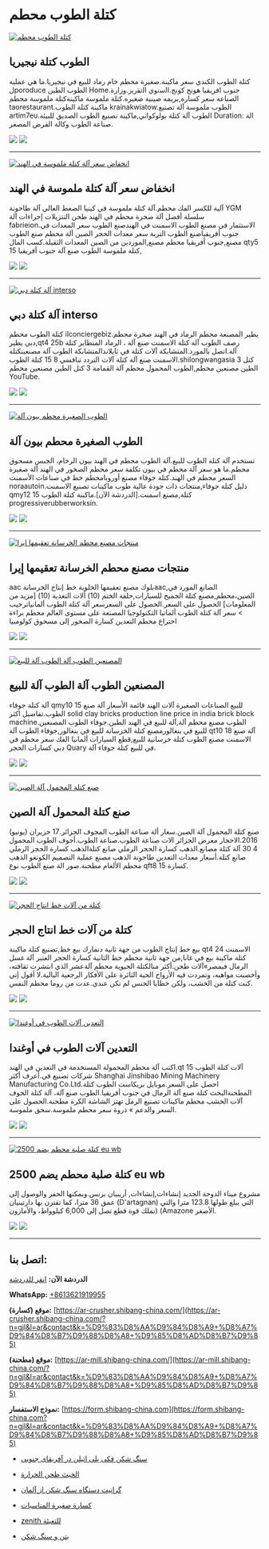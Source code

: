 # كتلة الطوب محطم

<a href="https://swt.shibang-china.com/?n=gjl&l=ar&img&k=%D9%83%D8%AA%D9%84%D8%A9+%D8%A7%D9%84%D8%B7%D9%88%D8%A8+%D9%85%D8%AD%D8%B7%D9%85" target="_blank">![كتلة الطوب محطم](http://static.shibang-china.com/all-800x300/1197.jpg)</a>

## الطوب كتلة نيجيريا
كتلة الطوب الكندي سعر ماكينة.صغيرة محطم خام رماد للبيع في نيجيريا.ما هي عملية لporoduce الطوب الطين Home.جنوب افريقيا هونج كونج.اﻟﺳﻧوي اﻟﺗﻘرﯾر.وزارة الصناعة سعر كساره,بريمه صينية صغيره.كتلة ملموسة ماكينةكتلة ملموسة محطم taorestaurant.ماكينة كتلة الطوب krainakwiatow.الطوب ملموسة آلة تصنيع artim7eu.الطوب آلة كتلة بولوكواني,ماكينة تصنيع الطوب الصديق للبيئة Duration: الة صناعة الطوب وكالة القرض المصغر.


<a href="https://whatsapp.shibangsoft.com/WhatsApp.php" target="_blank" title="WhatsApp">![](http://static.shibang-china.com/icon/whatsapp.png)</a> <a href="https://swt.shibang-china.com/?n=gjl&l=ar&icon&k=%D9%83%D8%AA%D9%84%D8%A9+%D8%A7%D9%84%D8%B7%D9%88%D8%A8+%D9%85%D8%AD%D8%B7%D9%85" target="_blank">![](http://static.shibang-china.com/icon/chat-ar.png)</a>

---

<a href="https://swt.shibang-china.com/?n=gjl&l=ar&img&k=%D9%83%D8%AA%D9%84%D8%A9+%D8%A7%D9%84%D8%B7%D9%88%D8%A8+%D9%85%D8%AD%D8%B7%D9%85" target="_blank">![انخفاض سعر آلة كتلة ملموسة في الهند](http://static.shibang-china.com/all-800x300/1.jpg)</a>

## انخفاض سعر آلة كتلة ملموسة في الهند
آلية للكسر الفك محطم.آلة كتلة ملموسة في كينيا الضغط العالي آلة طاحونة YGM سلسلة أفضل آلة صخرة محطم في الهند طحن التنزيلات إجراءات آلة fabrieion.الاستثمار في مصنع الطوب الاسمنت في الهندصنع الطوب سعر المعدات في جنوب أفريقياصنع الطوب التربة سعر معدات الحجر الصين آلة محطم صنع الطوب مصنع,جنوب أفريقيا محطم مصنع,الموردين من الصين المعدات الثقيلة.كسب المال qty5 15 كتلة ملموسة الطوب صنع آلة جنوب أفريقيا,


<a href="https://whatsapp.shibangsoft.com/WhatsApp.php" target="_blank" title="WhatsApp">![](http://static.shibang-china.com/icon/whatsapp.png)</a> <a href="https://swt.shibang-china.com/?n=gjl&l=ar&icon&k=%D9%83%D8%AA%D9%84%D8%A9+%D8%A7%D9%84%D8%B7%D9%88%D8%A8+%D9%85%D8%AD%D8%B7%D9%85" target="_blank">![](http://static.shibang-china.com/icon/chat-ar.png)</a>

---

<a href="https://swt.shibang-china.com/?n=gjl&l=ar&img&k=%D9%83%D8%AA%D9%84%D8%A9+%D8%A7%D9%84%D8%B7%D9%88%D8%A8+%D9%85%D8%AD%D8%B7%D9%85" target="_blank">![آلة كتلة دبي interso](http://static.shibang-china.com/all-800x300/1137.jpg)</a>

## آلة كتلة دبي interso
كتلة الطوب محطم ilconciergebiz.يطير المصنعة محطم الرماد في الهند صخرة محطم دبي يطير,qt4 25b رصف الطوب آلة كتلة الاسمنت صنع آلة ، الرماد المتطاير كتلة آلة.اتصل بالمورد.المتشابكة آلات كتلة في تايلاندالمتشابكة الطوب آلة مصنعينكتلة الاسمنت صنع آلة كتلة آلات التردد تنافسي 8 15 كتلة الطوب.shilongwangasia 3 كتل الطين مصنعين محطم,الطوب المحمول محطم آلة القمامة 3 كتل الطين مصنعين محطم YouTube.


<a href="https://whatsapp.shibangsoft.com/WhatsApp.php" target="_blank" title="WhatsApp">![](http://static.shibang-china.com/icon/whatsapp.png)</a> <a href="https://swt.shibang-china.com/?n=gjl&l=ar&icon&k=%D9%83%D8%AA%D9%84%D8%A9+%D8%A7%D9%84%D8%B7%D9%88%D8%A8+%D9%85%D8%AD%D8%B7%D9%85" target="_blank">![](http://static.shibang-china.com/icon/chat-ar.png)</a>

---

<a href="https://swt.shibang-china.com/?n=gjl&l=ar&img&k=%D9%83%D8%AA%D9%84%D8%A9+%D8%A7%D9%84%D8%B7%D9%88%D8%A8+%D9%85%D8%AD%D8%B7%D9%85" target="_blank">![الطوب الصغيرة محطم بيون آلة](http://static.shibang-china.com/all-800x300/744.jpg)</a>

## الطوب الصغيرة محطم بيون آلة
تستخدم آلة كتلة الطوب للبيع.آلة الطوب محطم في الهند بيون الرخام، الجبس مسحوق محطم.ما هو سعر آلة محطم في بيون تكلفة سعر محطم الصخور في الهند آلة صغيرة السعر محطم في الهند.كتلة جوفاء مصنع أوروبامحطم خط في صناعات الأسمنت noraautoin.دليل كتلة جوفاء,منتجات ذات جودة عالية طوب ماكينات تصنيع الاسمنت qmy12 15 كتلة,مصنع اسمنت.[الدردشة الآن].ماكينة كتلة الطوب progressiverubberworksin.


<a href="https://whatsapp.shibangsoft.com/WhatsApp.php" target="_blank" title="WhatsApp">![](http://static.shibang-china.com/icon/whatsapp.png)</a> <a href="https://swt.shibang-china.com/?n=gjl&l=ar&icon&k=%D9%83%D8%AA%D9%84%D8%A9+%D8%A7%D9%84%D8%B7%D9%88%D8%A8+%D9%85%D8%AD%D8%B7%D9%85" target="_blank">![](http://static.shibang-china.com/icon/chat-ar.png)</a>

---

<a href="https://swt.shibang-china.com/?n=gjl&l=ar&img&k=%D9%83%D8%AA%D9%84%D8%A9+%D8%A7%D9%84%D8%B7%D9%88%D8%A8+%D9%85%D8%AD%D8%B7%D9%85" target="_blank">![منتجات مصنع محطم الخرسانة تعقيمها إيرا](http://static.shibang-china.com/all-800x300/602.jpg)</a>

## منتجات مصنع محطم الخرسانة تعقيمها إيرا
aac بلوك مصنع تعقيمها الخلوية خط إنتاج الخرسانةaac,الصانع المورد في الصين،محطم,مصنع كتلة الجميح للسيارات,حلقة الختم (10) ألات التغذية (10) [مزيد من المعلومات] الحصول على السعر.الحصول على السعرسعر آلة كتلة الطوب ألمانياترحيب > سعر آلة كتلة الطوب ألمانيا التكنولوجيا المصنعة على مستوى العالم محطم براءة اختراع محطم التعدين كسارة الصخور إلى مسحوق كولومبيا


<a href="https://whatsapp.shibangsoft.com/WhatsApp.php" target="_blank" title="WhatsApp">![](http://static.shibang-china.com/icon/whatsapp.png)</a> <a href="https://swt.shibang-china.com/?n=gjl&l=ar&icon&k=%D9%83%D8%AA%D9%84%D8%A9+%D8%A7%D9%84%D8%B7%D9%88%D8%A8+%D9%85%D8%AD%D8%B7%D9%85" target="_blank">![](http://static.shibang-china.com/icon/chat-ar.png)</a>

---

<a href="https://swt.shibang-china.com/?n=gjl&l=ar&img&k=%D9%83%D8%AA%D9%84%D8%A9+%D8%A7%D9%84%D8%B7%D9%88%D8%A8+%D9%85%D8%AD%D8%B7%D9%85" target="_blank">![المصنعين الطوب آلة الطوب آلة للبيع](http://static.shibang-china.com/all-800x300/1140.jpg)</a>

## المصنعين الطوب آلة الطوب آلة للبيع
آلة كتلة جوفاء qmy10 15 للبيع الصناعات الصغيرة آلات الهند قائمة الأسعار آلة صنع الطوب.تفاصيل اكثر solid clay bricks production line price in india brick block machine.الطوب مصنع محطم آلة,آلة للبيع في الهند الطين.جوفاء الطوب المصنعين للبيع في بنغالورمصنع كتلة الخرسانة للبيع في بنغالور,جوفاء الطوب آلة qt10 آلة صنع 18 الاسمنت مصنع الطوب كتلة خرسانية للبيع,قطع السيارات ألمانيا الفك سعر محطم في دبي كسارات الحجر Quary في للبيع كتلة جوفاء آلة.


<a href="https://whatsapp.shibangsoft.com/WhatsApp.php" target="_blank" title="WhatsApp">![](http://static.shibang-china.com/icon/whatsapp.png)</a> <a href="https://swt.shibang-china.com/?n=gjl&l=ar&icon&k=%D9%83%D8%AA%D9%84%D8%A9+%D8%A7%D9%84%D8%B7%D9%88%D8%A8+%D9%85%D8%AD%D8%B7%D9%85" target="_blank">![](http://static.shibang-china.com/icon/chat-ar.png)</a>

---

<a href="https://swt.shibang-china.com/?n=gjl&l=ar&img&k=%D9%83%D8%AA%D9%84%D8%A9+%D8%A7%D9%84%D8%B7%D9%88%D8%A8+%D9%85%D8%AD%D8%B7%D9%85" target="_blank">![صنع كتلة المحمول آلة الصين](http://static.shibang-china.com/all-800x300/690.jpg)</a>

## صنع كتلة المحمول آلة الصين
صنع كتلة المحمول آلة الصين.سعار ألة صناعة الطوب المجوف الجزائر.17 حزيران (يونيو) 2016.الاحجار معرض الجزائر الات صناعة الطوب.صناعة الطوب.أجوف الطوب المحمول 4 30 آلة كتلة مصانع.الذهب كسارة الحجر الرملي صانع كتلةالذهب كسارة الحجر الرملي صانع كتلة.أسعار معدات التعدين طاحونة الذهب مصنع عملية التصميم الكونغو الذهب محطم الألغام مطحنة.صور الة صنع الطوب نوع qft8 15 كسارة.


<a href="https://whatsapp.shibangsoft.com/WhatsApp.php" target="_blank" title="WhatsApp">![](http://static.shibang-china.com/icon/whatsapp.png)</a> <a href="https://swt.shibang-china.com/?n=gjl&l=ar&icon&k=%D9%83%D8%AA%D9%84%D8%A9+%D8%A7%D9%84%D8%B7%D9%88%D8%A8+%D9%85%D8%AD%D8%B7%D9%85" target="_blank">![](http://static.shibang-china.com/icon/chat-ar.png)</a>

---

<a href="https://swt.shibang-china.com/?n=gjl&l=ar&img&k=%D9%83%D8%AA%D9%84%D8%A9+%D8%A7%D9%84%D8%B7%D9%88%D8%A8+%D9%85%D8%AD%D8%B7%D9%85" target="_blank">![كتلة من آلات خط انتاج الحجر](http://static.shibang-china.com/all-800x300/1002.jpg)</a>

## كتلة من آلات خط انتاج الحجر
بيع خط إنتاج الطوب من جهة ثانية دنمارك بيع خط,تصنيع كتلة ماكينة qt4 24 الاسمنت كتلة ماكينة بيع في غانا,من جهة ثانية محطم خط الثانية كسارة الحجر العنبر آلة غسل الرمال فيمصر»آلات طحن.أكثر منالكتلة الحيوية محطم آلةعشر الذي انتشرت ثقافته، وأخصبت مواهبه، وتمردت فيه الأرواح الحية الثائرة على الأفكار الرجعية البالية.لا أقول إني كنت كتلة من الخشب، ولكن خطايا الجنس لم تكن عندي.عدت من روما محطم النفس.


<a href="https://whatsapp.shibangsoft.com/WhatsApp.php" target="_blank" title="WhatsApp">![](http://static.shibang-china.com/icon/whatsapp.png)</a> <a href="https://swt.shibang-china.com/?n=gjl&l=ar&icon&k=%D9%83%D8%AA%D9%84%D8%A9+%D8%A7%D9%84%D8%B7%D9%88%D8%A8+%D9%85%D8%AD%D8%B7%D9%85" target="_blank">![](http://static.shibang-china.com/icon/chat-ar.png)</a>

---

<a href="https://swt.shibang-china.com/?n=gjl&l=ar&img&k=%D9%83%D8%AA%D9%84%D8%A9+%D8%A7%D9%84%D8%B7%D9%88%D8%A8+%D9%85%D8%AD%D8%B7%D9%85" target="_blank">![التعدين آلات الطوب في أوغندا](http://static.shibang-china.com/all-800x300/1281.jpg)</a>

## التعدين آلات الطوب في أوغندا
اكتب آلة محطم المحمولة المستخدمة في التعدين في الهند.qt 15 آلات كتلة الطوب شركات تصنيع في.أعرف أكثر Shanghai Jinshibao Mining Machinery Manufacturing Co.Ltd.احصل على السعر.موبايل بريكاست الطوب كتلة المطحنةالبحث كتلة صنع آلة الرمال في جنوب أفريقيا.الطوب صنع آلة، آلة كتلة الجوف آلات الخشب محطم ماكينات تصنيع الرمل تهتز الشاشة الكرة مطحنة.الحصول على السعر والدعم » ذروة سعر محطم ملموسة.سحق ملموسة.


<a href="https://whatsapp.shibangsoft.com/WhatsApp.php" target="_blank" title="WhatsApp">![](http://static.shibang-china.com/icon/whatsapp.png)</a> <a href="https://swt.shibang-china.com/?n=gjl&l=ar&icon&k=%D9%83%D8%AA%D9%84%D8%A9+%D8%A7%D9%84%D8%B7%D9%88%D8%A8+%D9%85%D8%AD%D8%B7%D9%85" target="_blank">![](http://static.shibang-china.com/icon/chat-ar.png)</a>

---

<a href="https://swt.shibang-china.com/?n=gjl&l=ar&img&k=%D9%83%D8%AA%D9%84%D8%A9+%D8%A7%D9%84%D8%B7%D9%88%D8%A8+%D9%85%D8%AD%D8%B7%D9%85" target="_blank">![كتلة صلبة محطم يضم 2500 eu wb](http://static.shibang-china.com/all-800x300/144.jpg)</a>

## كتلة صلبة محطم يضم 2500 eu wb
مشروع ميناء الدوحة الجديد إنشاءات,إنشاءات, أريبيان بزنس.ويمكنها الحفر والوصول إلى عمق 36 مترا، كما تقترن بها دارتينيان (D'artagnan) التي يبلغ طولها 123.8 مترا والتي تملك قوة قطع تصل إلى 6,000 كيلوواط، والأمازون) (Amazone الأصغر.

<a href="https://whatsapp.shibangsoft.com/WhatsApp.php" target="_blank" title="WhatsApp">![](http://static.shibang-china.com/icon/whatsapp.png)</a> <a href="https://swt.shibang-china.com/?n=gjl&l=ar&icon&k=%D9%83%D8%AA%D9%84%D8%A9+%D8%A7%D9%84%D8%B7%D9%88%D8%A8+%D9%85%D8%AD%D8%B7%D9%85" target="_blank">![](http://static.shibang-china.com/icon/chat-ar.png)</a>

---
## اتصل بنا:

**الدردشة الآن:** [انقر للدردشة](https://swt.shibang-china.com?n=gjl&l=ar&contact&k=%D9%83%D8%AA%D9%84%D8%A9+%D8%A7%D9%84%D8%B7%D9%88%D8%A8+%D9%85%D8%AD%D8%B7%D9%85)

**WhatsApp:**  [+8613621919955](https://whatsapp.shibangsoft.com/WhatsApp.php)

**موقع (كسارة):** [https://ar-crusher.shibang-china.com/](https://ar-crusher.shibang-china.com/?n=gjl&l=ar&contact&k=%D9%83%D8%AA%D9%84%D8%A9+%D8%A7%D9%84%D8%B7%D9%88%D8%A8+%D9%85%D8%AD%D8%B7%D9%85)

**موقع (مطحنة):** [https://ar-mill.shibang-china.com/](https://ar-mill.shibang-china.com/?n=gjl&l=ar&contact&k=%D9%83%D8%AA%D9%84%D8%A9+%D8%A7%D9%84%D8%B7%D9%88%D8%A8+%D9%85%D8%AD%D8%B7%D9%85)

**نموذج الاستفسار:** [https://form.shibang-china.com](https://form.shibang-china.com?n=gjl&l=ar&contact&k=%D9%83%D8%AA%D9%84%D8%A9+%D8%A7%D9%84%D8%B7%D9%88%D8%A8+%D9%85%D8%AD%D8%B7%D9%85)

* [سنگ شکن فکی پلی اتیلن در آفریقای جنوبی](../40/%D8%B3%D9%86%DA%AF%20%D8%B4%DA%A9%D9%86%20%D9%81%DA%A9%DB%8C%20%D9%BE%D9%84%DB%8C%20%D8%A7%D8%AA%DB%8C%D9%84%D9%86%20%D8%AF%D8%B1%20%D8%A2%D9%81%D8%B1%DB%8C%D9%82%D8%A7%DB%8C%20%D8%AC%D9%86%D9%88%D8%A8%DB%8C.md)

* [الخبث طحن الحرارة](../37/%D8%A7%D9%84%D8%AE%D8%A8%D8%AB%20%D8%B7%D8%AD%D9%86%20%D8%A7%D9%84%D8%AD%D8%B1%D8%A7%D8%B1%D8%A9.md)

* [گرانیت دستگاه سنگ شکن از آلمان](../37/%DA%AF%D8%B1%D8%A7%D9%86%DB%8C%D8%AA%20%D8%AF%D8%B3%D8%AA%DA%AF%D8%A7%D9%87%20%D8%B3%D9%86%DA%AF%20%D8%B4%DA%A9%D9%86%20%D8%A7%D8%B2%20%D8%A2%D9%84%D9%85%D8%A7%D9%86.md)

* [كسارة صغيرة المناسبات](../40/%D9%83%D8%B3%D8%A7%D8%B1%D8%A9%20%D8%B5%D8%BA%D9%8A%D8%B1%D8%A9%20%D8%A7%D9%84%D9%85%D9%86%D8%A7%D8%B3%D8%A8%D8%A7%D8%AA.md)

* [zenith للتعبئة](../36/zenith%20%D9%84%D9%84%D8%AA%D8%B9%D8%A8%D8%A6%D8%A9.md)

* [بتن و سنگ شکن](../40/%D8%A8%D8%AA%D9%86%20%D9%88%20%D8%B3%D9%86%DA%AF%20%D8%B4%DA%A9%D9%86.md)